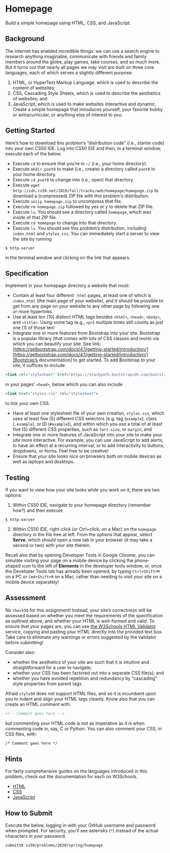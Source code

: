 # Homepage
Build a simple homepage using HTML, CSS, and JavaScript.

## Background
The internet has enabled incredible things: we can use a search engine to research anything imaginable, communicate with friends and family members around the globe, play games, take courses, and so much more. But it turns out that nearly all pages we may visit are built on three core languages, each of which serves a slightly different purpose:

1. HTML, or HyperText Markup Language, which is used to describe the content of websites;
2. CSS, Cascading Style Sheets, which is used to describe the aesthetics of websites; and
3. JavaScript, which is used to make websites interactive and dynamic.
Create a simple homepage that introduces yourself, your favorite hobby or extracurricular, or anything else of interest to you.

## Getting Started
Here’s how to download this problem’s “distribution code” (i.e., starter code) into your own CS50 IDE. Log into CS50 IDE and then, in a terminal window, execute each of the below.

* Execute `cd` to ensure that you’re in `~/` (i.e., your home directory).
* Execute `mkdir pset8` to make (i.e., create) a directory called `pset8` in your home directory.
* Execute `cd pset8` to change into (i.e., open) that directory.
* Execute `wget http://cdn.cs50.net/2019/fall/tracks/web/homepage/homepage.zip` to download a (compressed) ZIP file with this problem’s distribution.
* Execute `unzip homepage.zip` to uncompress that file.
* Execute `rm homepage.zip` followed by yes or y to delete that ZIP file.
* Execute `ls`. You should see a directory called `homepage`, which was inside of that ZIP file.
* Execute `cd homepage` to change into that directory.
* Execute `ls`. You should see this problem’s distribution, including `index.html` and `styles.css`.
You can immediately start a server to view the site by running
```
$ http-server
```
in the terminal window and clicking on the link that appears.

## Specification
Implement in your homepage directory a website that must:

* Contain at least four different `.html` pages, at least one of which is `index.html` (the main page of your website), and it should be possible to get from any page on your website to any other page by following one or more hyperlinks.
* Use at least ten (10) distinct HTML tags besides `<html>`, `<head>`, `<body>`, and `<title>`. Using some tag (e.g., `<p>`) multiple times still counts as just one (1) of those ten!
* Integrate one or more features from Bootstrap into your site. Bootstrap is a popular library (that comes with lots of CSS classes and more) via which you can beautify your site. See link:[https://getbootstrap.com/docs/4.1/getting-started/introduction/](https://getbootstrap.com/docs/4.1/getting-started/introduction/)[Bootstrap’s documentation] to get started. To add Bootstrap to your site, it suffices to include

```HTML
<link rel="stylesheet" href="https://stackpath.bootstrapcdn.com/bootstrap/4.3.1/css/bootstrap.min.css">

```
in your pages’ `<head>`, below which you can also include

```HTML
<link href="styles.css" rel="stylesheet">
```
to link your own CSS.

* Have at least one stylesheet file of your own creation, `styles.css`, which uses at least five (5) different CSS selectors (e.g. tag (`example`), class (`.example`), or ID (`#example`)), and within which you use a total of at least five (5) different CSS properties, such as `font-size`, or `margin`; and
* Integrate one or more features of JavaScript into your site to make your site more interactive. For example, you can use JavaScript to add alerts, to have an effect at a recurring interval, or to add interactivity to buttons, dropdowns, or forms. Feel free to be creative!
* Ensure that your site looks nice on browsers both on mobile devices as well as laptops and desktops.

## Testing
If you want to view how your site looks while you work on it, there are two options:

1. Within CS50 IDE, navigate to your homepage directory (remember how?) and then execute
```
$ http-server
```
2. Within CS50 IDE, right-click (or Ctrl+click, on a Mac) on the `homepage` directory in the file tree at left. From the options that appear, select **Serve**, which should open a new tab in your browser (it may take a second or two) with your site therein.

Recall also that by opening Developer Tools in Google Chrome, you can simulate visiting your page on a mobile device by clicking the phone-shaped icon to the left of **Elements** in the developer tools window, or, once the Developer Tools tab has already been opened, by typing `Ctrl+Shift+M` on a PC or `Cmd+Shift+M` on a Mac, rather than needing to visit your site on a mobile device separately!

## Assessment
No `check50` for this assignment! Instead, your site’s correctness will be assessed based on whether you meet the requirements of the specification as outlined above, and whether your HTML is well-formed and valid. To ensure that your pages are, you can use [the W3Schools HTML Validator](https://validator.w3.org/#validate_by_input) service, copying and pasting your HTML directly into the provided text box. Take care to eliminate any warnings or errors suggested by the validator before submitting!

Consider also:

* whether the aesthetics of your site are such that it is intuitive and straightforward for a user to navigate;
* whether your CSS has been factored out into a separate CSS file(s); and
* whether you have avoided repetition and redundancy by “cascading” style properties from parent tags.

Afraid `style50` does not support HTML files, and so it is incumbent upon you to indent and align your HTML tags cleanly. Know also that you can create an HTML comment with:
```HTML
<!-- Comment goes here -->
```
but commenting your HTML code is not as imperative as it is when commenting code in, say, C or Python. You can also comment your CSS, in CSS files, with:
```HTML
/* Comment goes here */
```

## Hints
For fairly comprehensive guides on the languages introduced in this problem, check out the documentation for each on W3Schools.

* [HTML](https://www.w3schools.com/html)
* [CSS](https://www.w3schools.com/css)
* [JavaScript](https://www.w3schools.com/js)

## How to Submit
Execute the below, logging in with your GitHub username and password when prompted. For security, you’ll see asterisks (`*`) instead of the actual characters in your password.
```
submit50 cs50/problems/2020/spring/homepage
```